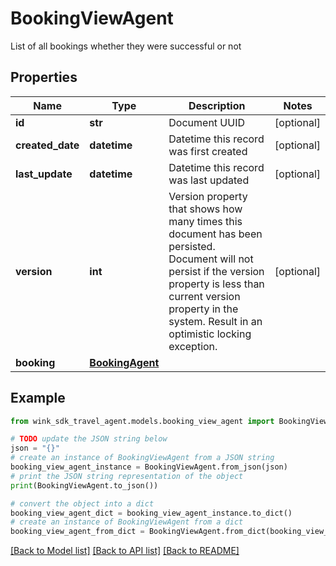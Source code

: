 # BookingViewAgent

List of all bookings whether they were successful or not

## Properties

Name | Type | Description | Notes
------------ | ------------- | ------------- | -------------
**id** | **str** | Document UUID | [optional] 
**created_date** | **datetime** | Datetime this record was first created | [optional] 
**last_update** | **datetime** | Datetime this record was last updated | [optional] 
**version** | **int** | Version property that shows how many times this document has been persisted. Document will not persist if the version property is less than current version property in the system. Result in an optimistic locking exception. | [optional] 
**booking** | [**BookingAgent**](BookingAgent.md) |  | 

## Example

```python
from wink_sdk_travel_agent.models.booking_view_agent import BookingViewAgent

# TODO update the JSON string below
json = "{}"
# create an instance of BookingViewAgent from a JSON string
booking_view_agent_instance = BookingViewAgent.from_json(json)
# print the JSON string representation of the object
print(BookingViewAgent.to_json())

# convert the object into a dict
booking_view_agent_dict = booking_view_agent_instance.to_dict()
# create an instance of BookingViewAgent from a dict
booking_view_agent_from_dict = BookingViewAgent.from_dict(booking_view_agent_dict)
```
[[Back to Model list]](../README.md#documentation-for-models) [[Back to API list]](../README.md#documentation-for-api-endpoints) [[Back to README]](../README.md)


